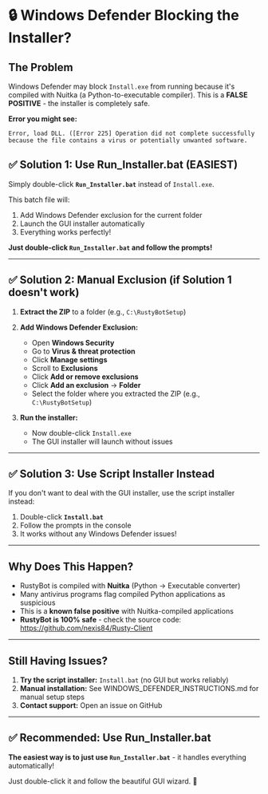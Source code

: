 # 🔒 Windows Defender Blocking the Installer?

## The Problem

Windows Defender may block `Install.exe` from running because it's compiled with Nuitka (a Python-to-executable compiler). This is a **FALSE POSITIVE** - the installer is completely safe.

**Error you might see:**
```
Error, load DLL. ([Error 225] Operation did not complete successfully 
because the file contains a virus or potentially unwanted software.
```

## ✅ Solution 1: Use Run_Installer.bat (EASIEST)

Simply double-click **`Run_Installer.bat`** instead of `Install.exe`.

This batch file will:
1. Add Windows Defender exclusion for the current folder
2. Launch the GUI installer automatically
3. Everything works perfectly!

**Just double-click `Run_Installer.bat` and follow the prompts!**

---

## ✅ Solution 2: Manual Exclusion (if Solution 1 doesn't work)

1. **Extract the ZIP** to a folder (e.g., `C:\RustyBotSetup`)

2. **Add Windows Defender Exclusion:**
   - Open **Windows Security**
   - Go to **Virus & threat protection**
   - Click **Manage settings**
   - Scroll to **Exclusions**
   - Click **Add or remove exclusions**
   - Click **Add an exclusion** → **Folder**
   - Select the folder where you extracted the ZIP (e.g., `C:\RustyBotSetup`)

3. **Run the installer:**
   - Now double-click `Install.exe`
   - The GUI installer will launch without issues

---

## ✅ Solution 3: Use Script Installer Instead

If you don't want to deal with the GUI installer, use the script installer instead:

1. Double-click **`Install.bat`**
2. Follow the prompts in the console
3. It works without any Windows Defender issues!

---

## Why Does This Happen?

- RustyBot is compiled with **Nuitka** (Python → Executable converter)
- Many antivirus programs flag compiled Python applications as suspicious
- This is a **known false positive** with Nuitka-compiled applications
- **RustyBot is 100% safe** - check the source code: https://github.com/nexis84/Rusty-Client

---

## Still Having Issues?

1. **Try the script installer:** `Install.bat` (no GUI but works reliably)
2. **Manual installation:** See WINDOWS_DEFENDER_INSTRUCTIONS.md for manual setup steps
3. **Contact support:** Open an issue on GitHub

---

## ✅ Recommended: Use Run_Installer.bat

**The easiest way is to just use `Run_Installer.bat`** - it handles everything automatically!

Just double-click it and follow the beautiful GUI wizard. 🎉
